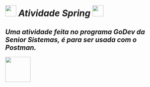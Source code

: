 <h1><b><img height="35" src="https://cdn.discordapp.com/emojis/853135695878684753.gif?v=1"><i> Atividade Spring </i>
  <img height="35" src="https://cdn.discordapp.com/emojis/853135695878684753.gif?v=1"></b></h1> 

<h2><b><i> Uma atividade feita no programa GoDev da Senior Sistemas, é para ser usada com o Postman. </i></b></h2> 
<img height="80" src="https://media.discordapp.net/attachments/767080390241812540/889857636604997712/teste.gif"> 

